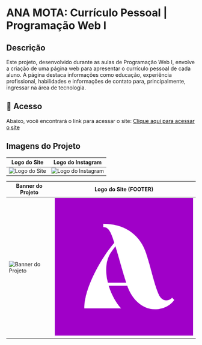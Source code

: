 # ANA MOTA: Currículo Pessoal | Programação Web I

## Descrição
Este projeto, desenvolvido durante as aulas de Programação Web I, envolve a criação de uma página web para apresentar o currículo pessoal de cada aluno. A página destaca informações como educação, experiência profissional, habilidades e informações de contato para, principalmente, ingressar na área de tecnologia.
## 📱 Acesso
Abaixo, você encontrará o link para acessar o site:
<a href="https://encr.pw/AnaMota-CV" style="color: black;">Clique aqui para acessar o site</a>


## Imagens do Projeto 

|     Logo do Site     |     Logo do Instagram     |
|----------------------|---------------------------|
| ![Logo do Site](https://github.com/anamota13/Projeto_CV_Pessoal---Desenvolvimento-Web-I/assets/110187484/603c458d-ed79-4d89-8711-0c852a1fa8de) | ![Logo do Instagram](https://github.com/anamota13/Projeto_CV_Pessoal---Desenvolvimento-Web-I/assets/110187484/255e2ac1-6c6e-4540-b78e-1486fd132180) |

|     Banner do Projeto     |     Logo do Site (FOOTER)     |
|----------------------|---------------------------|
| ![Banner do Projeto](https://github.com/anamota13/Projeto_CV_Pessoal---Desenvolvimento-Web-I/assets/110187484/dd988837-7a45-4fa5-a051-6d0cc592b8d4) | ![Logo do Site (FOOTER)](https://github.com/anamota13/Projeto_CV_Pessoal---Desenvolvimento-Web-I/blob/main/logo_footer.png?raw=true) |
